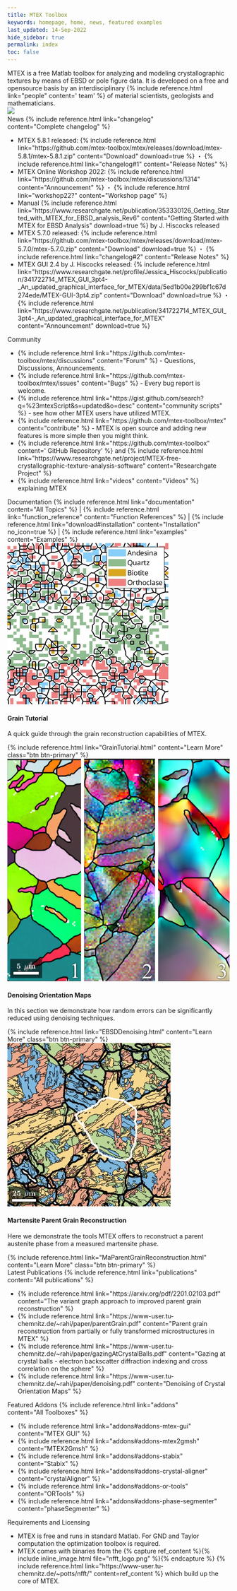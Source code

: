 ```yaml
---
title: MTEX Toolbox
keywords: homepage, home, news, featured examples
last_updated: 14-Sep-2022
hide_sidebar: true
permalink: index
toc: false
---
```


<div class="row">
    <div id="home-introduction" class="col-md-12">
        <div class="panel panel-default">
            <div class="panel-body">
                MTEX is a free Matlab toolbox for analyzing and modeling crystallographic textures by means of EBSD or pole figure data. It is developed on a free and opensource basis by an interdisciplinary
                {% include reference.html link="people" content='<i class="fa fa-group"></i> team' %}
                of material scientists, geologists and mathematicians.
                <br>
                <img src="https://visitor-badge.laobi.icu/badge?page_id=MTEXHomePage&right_color=%23149983&query_only">
                <!-- <img src="https://visitor-badge.laobi.icu/badge?page_id=MTEXHomePage&right_color=%23149983"> -->
            </div>
        </div>
    </div>
</div>

<div class="row">
    <div id="home-news" class="col-md-6">
        <div class="panel panel-default">
            <div class="panel-heading">
                <i class="fa fa-newspaper-o"></i>
                News
                <i class="fa fa-angle-double-right"></i>
                {% include reference.html link="changelog" content="Complete&nbsp;changelog" %}
            </div>
            <div class="panel-body">
                <ul>
                    <li>
                        MTEX 5.8.1 released:
                        {% include reference.html link="https://github.com/mtex-toolbox/mtex/releases/download/mtex-5.8.1/mtex-5.8.1.zip" content="Download" download=true %}
                        ・ {% include reference.html link="changelog#1" content="Release Notes" %}
                    </li>
                    <li>
                        MTEX Online Workshop 2022:
                        {% include reference.html link="https://github.com/mtex-toolbox/mtex/discussions/1314" content="Announcement" %}
                        ・ {% include reference.html link="workshop22?" content="Workshop page" %}
                    </li>
                    <li>
                        Manual
                        {% include reference.html link="https://www.researchgate.net/publication/353330126_Getting_Started_with_MTEX_for_EBSD_analysis_Rev6" content="Getting Started with MTEX for EBSD Analysis" download=true %}
                        by J. Hiscocks released
                    </li>
                    <li>
                        MTEX 5.7.0 released:
                        {% include reference.html link="https://github.com/mtex-toolbox/mtex/releases/download/mtex-5.7.0/mtex-5.7.0.zip" content="Download" download=true %}
                        ・ {% include reference.html link="changelog#2" content="Release Notes" %}
                    </li>
                    <li>
                        MTEX GUI 2.4 by J. Hiscocks released:
                        {% include reference.html link="https://www.researchgate.net/profile/Jessica_Hiscocks/publication/341722714_MTEX_GUI_3pt4-_An_updated_graphical_interface_for_MTEX/data/5ed1b00e299bf1c67d274ede/MTEX-GUI-3pt4.zip" content="Download" download=true %}
                        ・ {% include reference.html link="https://www.researchgate.net/publication/341722714_MTEX_GUI_3pt4-_An_updated_graphical_interface_for_MTEX" content="Announcement" download=true %}
                    </li>
                </ul>
            </div>
        </div>
    </div>
    <div id="home-community" class="col-md-6">
        <div class="panel panel-default">
            <div class="panel-heading">
                <i class="fa fa-comments-o"></i>
                Community
          </div>
            <div class="panel-body">
                <ul>
                    <li>
                        {% include reference.html link="https://github.com/mtex-toolbox/mtex/discussions" content="Forum" %}
                        - Questions, Discussions, Announcements.
                    </li>
                    <li>
                        {% include reference.html link="https://github.com/mtex-toolbox/mtex/issues" content="Bugs" %}
                        - Every bug report is welcome.
                    </li>
                    <li>
                        {% include reference.html link="https://gist.github.com/search?q=%23mtexScript&s=updated&o=desc" content="community scripts" %}
                        - see how other MTEX users have utilized MTEX.
                    </li>
                    <li>
                        {% include reference.html link="https://github.com/mtex-toolbox/mtex" content="contribute" %}
                        - MTEX is open source and adding new features is more simple then you might think.
                    </li>
                    <li>
                        {% include reference.html link="https://github.com/mtex-toolbox" content='<i class="fa fa-github"></i> GitHub Repository' %}
                        and
                        {% include reference.html link="https://www.researchgate.net/project/MTEX-free-crystallographic-texture-analysis-software" content="Researchgate Project" %}
                    </li>
                    <li>
                        {% include reference.html link="videos" content="Videos" %} explaining MTEX
                    </li>
                </ul>
            </div>
        </div>
    </div>
</div>

<div class="row">
    <div id="home-documentation" class="col-md-12">
        <div class="panel panel-default">
            <div class="panel-heading">
                <i class="fa fa-book"></i>
                Documentation
                <i class="fa fa-angle-double-right"></i>
                {% include reference.html link="documentation" content="All&nbsp;Topics" %}
                | {% include reference.html link="function_reference" content="Function&nbsp;References" %}
                | {% include reference.html link="download#installation" content="Installation" no_icon=true %}
                | {% include reference.html link="examples" content="Examples" %}
            </div>
        </div>
    </div>
</div>
<div class="row">
    <div class="col-md-4">
        <div class="panel panel-default text-center">
            <div class="panel-heading">
                <img src="images/thumbnails/GrainTutorial.jpg">
            </div>
            <div class="panel-body">
                <h4>Grain Tutorial</h4>
                <p>A quick guide through the grain reconstruction capabilities of MTEX.</p>
                {% include reference.html link="GrainTutorial.html" content="Learn More" class="btn btn-primary" %}
            </div>
        </div>
    </div>
    <div class="col-md-4">
        <div class="panel panel-default text-center">
            <div class="panel-heading">
                <img src="images/thumbnails/EBSDDenoising.jpg">
            </div>
            <div class="panel-body">
                <h4>Denoising Orientation Maps</h4>
                <p>In this section we demonstrate how random errors can be significantly reduced using denoising techniques.</p>
                {% include reference.html link="EBSDDenoising.html" content="Learn More" class="btn btn-primary" %}
            </div>
        </div>
    </div>
    <div class="col-md-4">
        <div class="panel panel-default text-center">
            <div class="panel-heading">
                <img src="images/thumbnails/MaParentGrainReconstruction.jpg">
            </div>
            <div class="panel-body">
                <h4>Martensite Parent Grain Reconstruction</h4>
                <p>Here we demonstrate the tools MTEX offers to reconstruct a parent austenite phase from a measured martensite phase.</p>
                {% include reference.html link="MaParentGrainReconstruction.html" content="Learn More" class="btn btn-primary" %}
            </div>
        </div>
    </div>
</div>

<div class="row">
    <div id="home-latest-publications" class="col-md-6">
        <div class="panel panel-default">
            <div class="panel-heading">
                <i class="fa fa-file-pdf-o"></i>
                Latest Publications
                <i class="fa fa-angle-double-right"></i>
                {% include reference.html link="publications" content="All&nbsp;publications" %}
            </div>
            <div class="panel-body">
                <ul>
                    <li>{% include reference.html link="https://arxiv.org/pdf/2201.02103.pdf" content="The variant graph approach to improved parent grain reconstruction" %}</li>
                    <li>{% include reference.html link="https://www-user.tu-chemnitz.de/~rahi/paper/parentGrain.pdf" content="Parent grain reconstruction from partially or fully transformed microstructures in MTEX" %}</li>
                    <li>{% include reference.html link="https://www-user.tu-chemnitz.de/~rahi/paper/gazingAtCrystalBalls.pdf" content="Gazing at crystal balls - electron backscatter diffraction indexing and cross correlation on the sphere" %}</li>
                    <li>{% include reference.html link="https://www-user.tu-chemnitz.de/~rahi/paper/denoising.pdf" content="Denoising of Crystal Orientation Maps" %}</li>
                </ul>
            </div>
        </div>
    </div>
    <div id="home-addons" class="col-md-6">
        <div class="panel panel-default">
            <div class="panel-heading">
                <i class="fa fa-code-fork"></i>
                Featured Addons
                <i class="fa fa-angle-double-right"></i>
                {% include reference.html link="addons" content="All&nbsp;Toolboxes" %}
            </div>
            <div class="panel-body">
                <ul>
                    <li>{% include reference.html link="addons#addons-mtex-gui" content="MTEX GUI" %}</li>
                    <li>{% include reference.html link="addons#addons-mtex2gmsh" content="MTEX2Gmsh" %}</li>
                    <li>{% include reference.html link="addons#addons-stabix" content="Stabix" %}</li>
                    <li>{% include reference.html link="addons#addons-crystal-aligner" content="crystalAligner" %}</li>
                    <li>{% include reference.html link="addons#addons-or-tools" content="ORTools" %}</li>
                    <li>{% include reference.html link="addons#addons-phase-segmenter" content="phaseSegmenter" %}</li>
                </ul>
            </div>
        </div>
    </div>
</div>

<div class="row">
    <div id="home-requirements-and-licensing" class="col-md-12">
        <div class="panel panel-default">
            <div class="panel-heading">
                <i class="fa fa-copyright"></i>
                Requirements and Licensing
            </div>
            <div class="panel-body">
                <ul>
                    <li>
                        MTEX is free and runs in standard Matlab. For GND and Taylor computation the optimization toolbox is required.
                    </li>
                    <li>
                        MTEX comes with binaries from the
                        {% capture ref_content %}{% include inline_image.html file="nfft_logo.png" %}{% endcapture %}
                        {% include reference.html link="https://www-user.tu-chemnitz.de/~potts/nfft/" content=ref_content %}
                        which build up the core of MTEX.
                    </li>
                </ul>
            </div>
        </div>
    </div>
</div>
